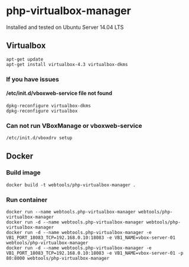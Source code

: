 # php-virtualbox-manager

Installed and tested on Ubuntu Server 14.04 LTS

## Virtualbox

```
apt-get update
apt-get install virtualbox-4.3 virtualbox-dkms
```

### If you have issues

#### /etc/init.d/vboxweb-service file not found

```
dpkg-reconfigure virtualbox-dkms
dpkg-reconfigure virtualbox
```

### Can not run VBoxManage or vboxweb-service

```
/etc/init.d/vboxdrv setup
```


## Docker

### Build image

```
docker build -t webtools/php-virtualbox-manager .
```

### Run container

```
docker run --name webtools.php-virtualbox-manager webtools/php-virtualbox-manager
docker run -d --name webtools.php-virtualbox-manager webtools/php-virtualbox-manager
docker run -d --name webtools.php-virtualbox-manager -e VB1_PORT_18083_TCP=192.168.0.10:18083 -e VB1_NAME=vbox-server-01 webtools/php-virtualbox-manager
docker run -d --name webtools.php-virtualbox-manager -e VB1_PORT_18083_TCP=192.168.0.10:18083 -e VB1_NAME=vbox-server-01 -p 80:8000 webtools/php-virtualbox-manager
```
